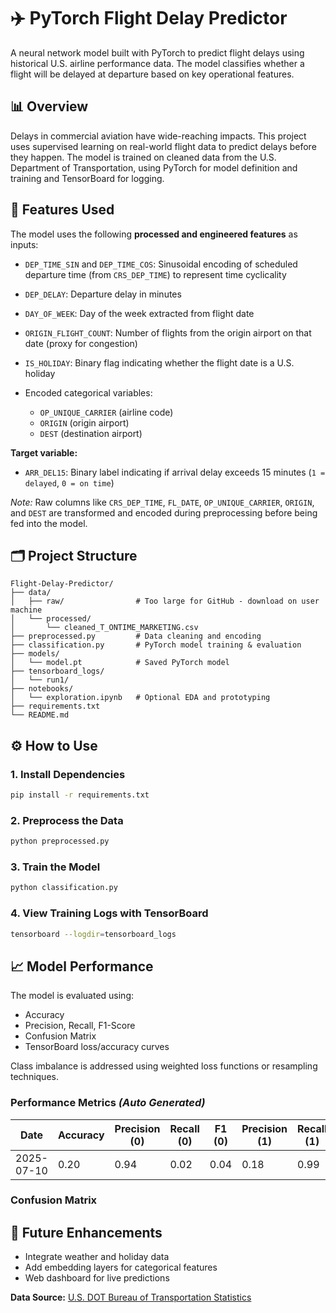 # ✈️ PyTorch Flight Delay Predictor

A neural network model built with PyTorch to predict flight delays using historical U.S. airline performance data. The model classifies whether a flight will be delayed at departure based on key operational features.

## 📊 Overview

Delays in commercial aviation have wide-reaching impacts. This project uses supervised learning on real-world flight data to predict delays before they happen. The model is trained on cleaned data from the U.S. Department of Transportation, using PyTorch for model definition and training and TensorBoard for logging.

## 🧠 Features Used

The model uses the following **processed and engineered features** as inputs:

* `DEP_TIME_SIN` and `DEP_TIME_COS`: Sinusoidal encoding of scheduled departure time (from `CRS_DEP_TIME`) to represent time cyclicality
* `DEP_DELAY`: Departure delay in minutes
* `DAY_OF_WEEK`: Day of the week extracted from flight date
* `ORIGIN_FLIGHT_COUNT`: Number of flights from the origin airport on that date (proxy for congestion)
* `IS_HOLIDAY`: Binary flag indicating whether the flight date is a U.S. holiday
* Encoded categorical variables:

  * `OP_UNIQUE_CARRIER` (airline code)
  * `ORIGIN` (origin airport)
  * `DEST` (destination airport)

**Target variable:**

* `ARR_DEL15`: Binary label indicating if arrival delay exceeds 15 minutes (`1 = delayed`, `0 = on time`)

*Note:* Raw columns like `CRS_DEP_TIME`, `FL_DATE`, `OP_UNIQUE_CARRIER`, `ORIGIN`, and `DEST` are transformed and encoded during preprocessing before being fed into the model.

## 🗂️ Project Structure
```text
Flight-Delay-Predictor/
├── data/
│   ├── raw/                # Too large for GitHub - download on user machine
│   └── processed/
│       └── cleaned_T_ONTIME_MARKETING.csv
├── preprocessed.py         # Data cleaning and encoding
├── classification.py       # PyTorch model training & evaluation
├── models/
│   └── model.pt            # Saved PyTorch model
├── tensorboard_logs/
│   └── run1/
├── notebooks/
│   └── exploration.ipynb   # Optional EDA and prototyping
├── requirements.txt
└── README.md
```

## ⚙️ How to Use

### 1. Install Dependencies

```bash
pip install -r requirements.txt
```

### 2. Preprocess the Data

```bash
python preprocessed.py
```

### 3. Train the Model

```bash
python classification.py
```

### 4. View Training Logs with TensorBoard

```bash
tensorboard --logdir=tensorboard_logs
```

## 📈 Model Performance

The model is evaluated using:

* Accuracy
* Precision, Recall, F1-Score
* Confusion Matrix
* TensorBoard loss/accuracy curves

Class imbalance is addressed using weighted loss functions or resampling techniques.

###  Performance Metrics *(Auto Generated)*

| Date | Accuracy | Precision (0) | Recall (0) | F1 (0) | Precision (1) | Recall (1) | F1 (1) | ROC AUC |
|------|----------|----------------|------------|--------|----------------|------------|--------|---------|
| 2025-07-10 | 0.20 | 0.94 | 0.02 | 0.04 | 0.18 | 0.99 | 0.31 | 0.664 |

### Confusion Matrix


## 🚀 Future Enhancements

* Integrate weather and holiday data
* Add embedding layers for categorical features
* Web dashboard for live predictions

**Data Source:**
[U.S. DOT Bureau of Transportation Statistics](https://www.transtats.bts.gov/)
